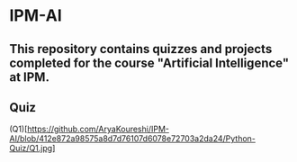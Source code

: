 # IPM-AI
This repository contains quizzes and projects completed for the course "Artificial Intelligence" at IPM.
---
## Quiz
(Q1)[https://github.com/AryaKoureshi/IPM-AI/blob/412e872a98575a8d7d76107d6078e72703a2da24/Python-Quiz/Q1.jpg]
